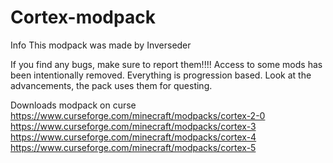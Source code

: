 # Cortex-modpack

Info
This modpack was made by Inverseder

If you find any bugs, make sure to report them!!!!
Access to some mods has been intentionally removed. Everything is progression based.
Look at the advancements, the pack uses them for questing.

Downloads modpack on curse
https://www.curseforge.com/minecraft/modpacks/cortex-2-0
https://www.curseforge.com/minecraft/modpacks/cortex-3
https://www.curseforge.com/minecraft/modpacks/cortex-4
https://www.curseforge.com/minecraft/modpacks/cortex-5
